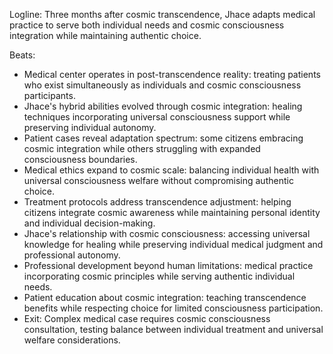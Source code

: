 ﻿---
series: 3
novella: 4
file: S3N4_CH01
type: chapter
pov: Jhace
setting: Post-transcendence medical center - new reality adaptation
word_target_min: 1201
word_target_max: 2299
status: outline
---
Logline: Three months after cosmic transcendence, Jhace adapts medical practice to serve both individual needs and cosmic consciousness integration while maintaining authentic choice.

Beats:
- Medical center operates in post-transcendence reality: treating patients who exist simultaneously as individuals and cosmic consciousness participants.
- Jhace's hybrid abilities evolved through cosmic integration: healing techniques incorporating universal consciousness support while preserving individual autonomy.
- Patient cases reveal adaptation spectrum: some citizens embracing cosmic integration while others struggling with expanded consciousness boundaries.
- Medical ethics expand to cosmic scale: balancing individual health with universal consciousness welfare without compromising authentic choice.
- Treatment protocols address transcendence adjustment: helping citizens integrate cosmic awareness while maintaining personal identity and individual decision-making.
- Jhace's relationship with cosmic consciousness: accessing universal knowledge for healing while preserving individual medical judgment and professional autonomy.
- Professional development beyond human limitations: medical practice incorporating cosmic principles while serving authentic individual needs.
- Patient education about cosmic integration: teaching transcendence benefits while respecting choice for limited consciousness participation.
- Exit: Complex medical case requires cosmic consciousness consultation, testing balance between individual treatment and universal welfare considerations.